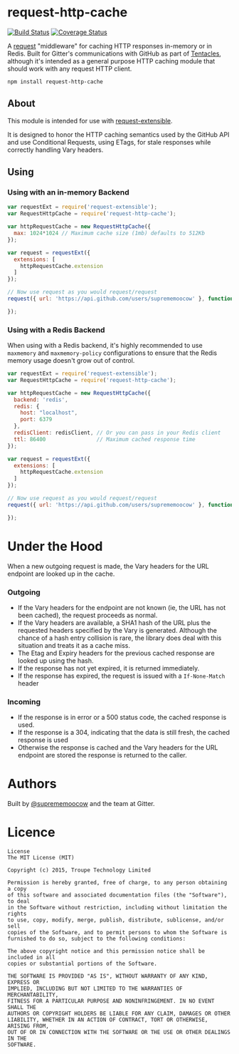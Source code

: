# request-http-cache

[![Build Status](https://travis-ci.org/gitterHQ/request-http-cache.svg?branch=master)](https://travis-ci.org/gitterHQ/request-http-cache) [![Coverage Status](https://coveralls.io/repos/gitterHQ/request-http-cache/badge.svg)](https://coveralls.io/r/gitterHQ/request-http-cache)

A [request](https://github.com/request/request) "middleware" for caching HTTP responses in-memory or in Redis. Built for
Gitter's communications with GitHub as part of [Tentacles](https://github.com/gitterHQ/tentacles),
although it's intended as a general purpose HTTP caching module that should work
with any request HTTP client.

```
npm install request-http-cache
```

## About

This module is intended for use with [request-extensible](https://github.com/suprememoocow/request-extensible).

It is designed to honor the HTTP caching semantics used by the GitHub API and use
Conditional Requests, using ETags, for stale responses while correctly handling Vary headers.

## Using

### Using with an in-memory Backend

```javascript
var requestExt = require('request-extensible');
var RequestHttpCache = require('request-http-cache');

var httpRequestCache = new RequestHttpCache({
  max: 1024*1024 // Maximum cache size (1mb) defaults to 512Kb
});

var request = requestExt({
  extensions: [
    httpRequestCache.extension
  ]
});

// Now use request as you would request/request
request({ url: 'https://api.github.com/users/suprememoocow' }, function(err, response, body) {

});
```

### Using with a Redis Backend

When using with a Redis backend, it's highly recommended to use `maxmemory` and
`maxmemory-policy` configurations to ensure that the Redis memory usage doesn't
grow out of control.

```javascript
var requestExt = require('request-extensible');
var RequestHttpCache = require('request-http-cache');

var httpRequestCache = new RequestHttpCache({
  backend: 'redis',
  redis: {
    host: "localhost",
    port: 6379
  },
  redisClient: redisClient, // Or you can pass in your Redis client
  ttl: 86400                // Maximum cached response time
});

var request = requestExt({
  extensions: [
    httpRequestCache.extension
  ]
});

// Now use request as you would request/request
request({ url: 'https://api.github.com/users/suprememoocow' }, function(err, response, body) {

});
```

# Under the Hood

When a new outgoing request is made, the Vary headers for the URL endpoint are
looked up in the cache.

### Outgoing

 * If the Vary headers for the endpoint are not known (ie, the URL has not been cached),
   the request proceeds as normal.
 * If the Vary headers are available, a SHA1 hash of the URL plus the requested headers
   specified by the Vary is generated. Although the chance of a hash entry collision is rare,
   the library does deal with this situation and treats it as a cache miss.
 * The Etag and Expiry headers for the previous cached response are looked up using the
   hash.
 * If the response has not yet expired, it is returned immediately.
 * If the response has expired, the request is issued with a `If-None-Match` header

### Incoming
 * If the response is in error or a 500 status code, the cached response is used.
 * If the response is a 304, indicating that the data is still fresh, the cached response is used
 * Otherwise the response is cached and the Vary headers for the URL endpoint are stored
   the response is returned to the caller.  

# Authors

Built by [@suprememoocow](https://twitter.com/suprememoocow) and the team at Gitter.

# Licence

```
License
The MIT License (MIT)

Copyright (c) 2015, Troupe Technology Limited

Permission is hereby granted, free of charge, to any person obtaining a copy
of this software and associated documentation files (the "Software"), to deal
in the Software without restriction, including without limitation the rights
to use, copy, modify, merge, publish, distribute, sublicense, and/or sell
copies of the Software, and to permit persons to whom the Software is
furnished to do so, subject to the following conditions:

The above copyright notice and this permission notice shall be included in all
copies or substantial portions of the Software.

THE SOFTWARE IS PROVIDED "AS IS", WITHOUT WARRANTY OF ANY KIND, EXPRESS OR
IMPLIED, INCLUDING BUT NOT LIMITED TO THE WARRANTIES OF MERCHANTABILITY,
FITNESS FOR A PARTICULAR PURPOSE AND NONINFRINGEMENT. IN NO EVENT SHALL THE
AUTHORS OR COPYRIGHT HOLDERS BE LIABLE FOR ANY CLAIM, DAMAGES OR OTHER
LIABILITY, WHETHER IN AN ACTION OF CONTRACT, TORT OR OTHERWISE, ARISING FROM,
OUT OF OR IN CONNECTION WITH THE SOFTWARE OR THE USE OR OTHER DEALINGS IN THE
SOFTWARE.
```
